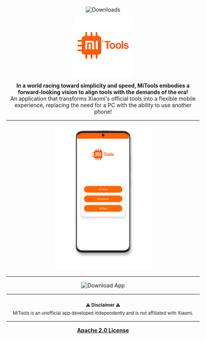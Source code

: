 <div align="center">
  <img src="https://img.shields.io/github/downloads/offici5l/MiTools/total?label=Tools&logo=xiaomi&color=FF6700" alt="Downloads">
</div>

<p align="center">
  <img src="MiTools/src/main/res/drawable/app_logo.png" alt="MiTools Logo" width="150"/>
</p>

<p align="center">
  <strong>In a world racing toward simplicity and speed, MiTools embodies a forward-looking vision to align tools with the demands of the era!</strong><br>
  An application that transforms Xiaomi's official tools into a flexible mobile experience, replacing the need for a PC with the ability to use another phone!
</p>

---

<p align="center">
  <img src="screen.png" alt="MiTools Screenshot" width="250"/>
</p>

---

<p align="center">
  <a href="https://github.com/offici5l/MiTools/releases" style="text-decoration:none;">
    <img src="https://img.shields.io/badge/Download%20App-FF6700?style=flat&logo=android&logoColor=white" alt="Download App" width="180"/>
  </a>
</p>

---


<p align="center">
  <strong><sub>⚠️ Disclaimer ⚠️</sub></strong><br>
  <sub>MiTools is an unofficial app developed independently and is not affiliated with Xiaomi.</sub>
</p>


---

<p align="center">
  <b><a href="LICENSE">Apache 2.0 License</a></b>
</p>